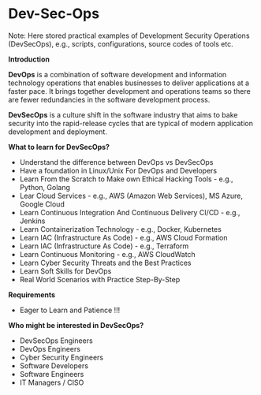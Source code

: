 # Dev-Sec-Ops
Note: Here stored practical examples of Development Security Operations (DevSecOps), e.g., scripts, configurations, source codes of tools etc.

**Introduction**

**DevOps** is a combination of software development and information technology operations that enables businesses to deliver applications at a faster pace. It brings together development and operations teams so there are fewer redundancies in the software development process.

**DevSecOps** is a culture shift in the software industry that aims to bake security into the rapid-release cycles that are typical of modern application development and deployment.

**What to learn for DevSecOps?**
- Understand the difference between DevOps vs DevSecOps
- Have a foundation in Linux/Unix For DevOps and Developers
- Learn From the Scratch to Make own Ethical Hacking Tools - e.g., Python, Golang
- Lear Cloud Services - e.g., AWS (Amazon Web Services), MS Azure, Google Cloud
- Learn Continuous Integration And Continuous Delivery CI/CD - e.g., Jenkins
- Learn Containerization Technology - e.g., Docker, Kubernetes
- Learn IAC (Infrastructure As Code) - e.g., AWS Cloud Formation
- Learn IAC (Infrastructure As Code) - e.g., Terraform
- Learn Continuous Monitoring - e.g., AWS CloudWatch
- Learn Cyber Security Threats and the Best Practices
- Learn Soft Skills for DevOps
- Real World Scenarios with Practice Step-By-Step

**Requirements**
- Eager to Learn and Patience !!!

**Who might be interested in DevSecOps?**
- DevSecOps Engineers
- DevOps Engineers
- Cyber Security Engineers
- Software Developers
- Software Engineers
- IT Managers / CISO
